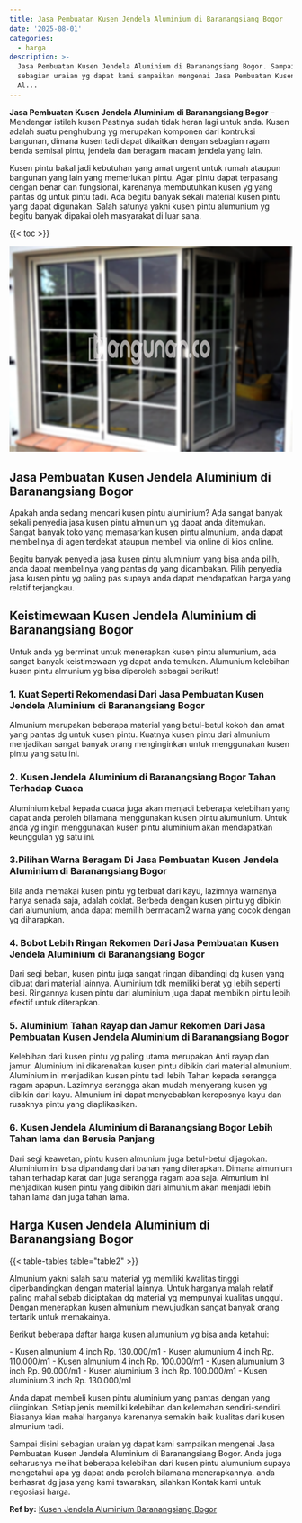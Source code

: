 ```yaml
---
title: Jasa Pembuatan Kusen Jendela Aluminium di Baranangsiang Bogor
date: '2025-08-01'
categories:
  - harga
description: >-
  Jasa Pembuatan Kusen Jendela Aluminium di Baranangsiang Bogor. Sampai disini
  sebagian uraian yg dapat kami sampaikan mengenai Jasa Pembuatan Kusen Jendela
  Al...
---
```


**Jasa Pembuatan Kusen Jendela Aluminium di Baranangsiang Bogor** – Mendengar istileh kusen Pastinya sudah tidak heran lagi untuk anda. Kusen adalah suatu penghubung yg merupakan komponen dari kontruksi bangunan, dimana kusen tadi dapat dikaitkan dengan sebagian ragam benda semisal pintu, jendela dan beragam macam jendela yang lain.

Kusen pintu bakal jadi kebutuhan yang amat urgent untuk rumah ataupun bangunan yang lain yang memerlukan pintu. Agar pintu dapat terpasang dengan benar dan fungsional, karenanya membutuhkan kusen yg yang pantas dg untuk pintu tadi. Ada begitu banyak sekali material kusen pintu yang dapat digunakan. Salah satunya yakni kusen pintu alumunium yg begitu banyak dipakai oleh masyarakat di luar sana.

{{< toc >}}

![Jasa Pembuatan Kusen Jendela Aluminium di Baranangsiang Bogor](/images/harga-kusen-jendela-alumunium-35.png)

## Jasa Pembuatan Kusen Jendela Aluminium di Baranangsiang Bogor

Apakah anda sedang mencari kusen pintu aluminium? Ada sangat banyak sekali penyedia jasa kusen pintu almunium yg dapat anda ditemukan. Sangat banyak toko yang memasarkan kusen pintu almunium, anda dapat membelinya di agen terdekat ataupun membeli via online di kios online.

Begitu banyak penyedia jasa kusen pintu aluminium yang bisa anda pilih, anda dapat membelinya yang pantas dg yang didambakan. Pilih penyedia jasa kusen pintu yg paling pas supaya anda dapat mendapatkan harga yang relatif terjangkau.

## Keistimewaan Kusen Jendela Aluminium di Baranangsiang Bogor

Untuk anda yg berminat untuk menerapkan kusen pintu alumunium, ada sangat banyak keistimewaan yg dapat anda temukan. Alumunium kelebihan kusen pintu almunium yg bisa diperoleh sebagai berikut!

### 1\. Kuat Seperti Rekomendasi Dari Jasa Pembuatan Kusen Jendela Aluminium di Baranangsiang Bogor

Almunium merupakan beberapa material yang betul-betul kokoh dan amat yang pantas dg untuk kusen pintu. Kuatnya kusen pintu dari almunium menjadikan sangat banyak orang menginginkan untuk menggunakan kusen pintu yang satu ini.

### 2\. Kusen Jendela Aluminium di Baranangsiang Bogor Tahan Terhadap Cuaca

Aluminium kebal kepada cuaca juga akan menjadi beberapa kelebihan yang dapat anda peroleh bilamana menggunakan kusen pintu alumunium. Untuk anda yg ingin menggunakan kusen pintu aluminium akan mendapatkan keunggulan yg satu ini.

### 3.Pilihan Warna Beragam Di Jasa Pembuatan Kusen Jendela Aluminium di Baranangsiang Bogor

Bila anda memakai kusen pintu yg terbuat dari kayu, lazimnya warnanya hanya senada saja, adalah coklat. Berbeda dengan kusen pintu yg dibikin dari alumunium, anda dapat memilih bermacam2 warna yang cocok dengan yg diharapkan.

### 4\. Bobot Lebih Ringan Rekomen Dari Jasa Pembuatan Kusen Jendela Aluminium di Baranangsiang Bogor

Dari segi beban, kusen pintu juga sangat ringan dibandingi dg kusen yang dibuat dari material lainnya. Aluminium tdk memiliki berat yg lebih seperti besi. Ringannya kusen pintu dari aluminium juga dapat membikin pintu lebih efektif untuk diterapkan.

### 5\. Aluminium Tahan Rayap dan Jamur Rekomen Dari Jasa Pembuatan Kusen Jendela Aluminium di Baranangsiang Bogor

Kelebihan dari kusen pintu yg paling utama merupakan Anti rayap dan jamur. Aluminium ini dikarenakan kusen pintu dibikin dari material almunium. Aluminium ini menjadikan kusen pintu tadi lebih Tahan kepada serangga ragam apapun. Lazimnya serangga akan mudah menyerang kusen yg dibikin dari kayu. Almunium ini dapat menyebabkan keroposnya kayu dan rusaknya pintu yang diaplikasikan.

### 6\. Kusen Jendela Aluminium di Baranangsiang Bogor Lebih Tahan lama dan Berusia Panjang

Dari segi keawetan, pintu kusen almunium juga betul-betul dijagokan. Aluminium ini bisa dipandang dari bahan yang diterapkan. Dimana almunium tahan terhadap karat dan juga serangga ragam apa saja. Almunium ini menjadikan kusen pintu yang dibikin dari almunium akan menjadi lebih tahan lama dan juga tahan lama.

## Harga Kusen Jendela Aluminium di Baranangsiang Bogor

{{< table-tables table="table2" >}}

Almunium yakni salah satu material yg memiliki kwalitas tinggi diperbandingkan dengan material lainnya. Untuk harganya malah relatif paling mahal sebab diciptakan dg material yg mempunyai kualitas unggul. Dengan menerapkan kusen almunium mewujudkan sangat banyak orang tertarik untuk memakainya.

Berikut beberapa daftar harga kusen alumunium yg bisa anda ketahui:

\- Kusen almunium 4 inch Rp. 130.000/m1 - Kusen alumunium 4 inch Rp. 110.000/m1 - Kusen almunium 4 inch Rp. 100.000/m1 - Kusen alumunium 3 inch Rp. 90.000/m1 - Kusen aluminium 3 inch Rp. 100.000/m1 - Kusen aluminium 3 inch Rp. 130.000/m1

Anda dapat membeli kusen pintu aluminium yang pantas dengan yang diinginkan. Setiap jenis memiliki kelebihan dan kelemahan sendiri-sendiri. Biasanya kian mahal harganya karenanya semakin baik kualitas dari kusen almunium tadi.

Sampai disini sebagian uraian yg dapat kami sampaikan mengenai Jasa Pembuatan Kusen Jendela Aluminium di Baranangsiang Bogor. Anda juga seharusnya melihat beberapa kelebihan dari kusen pintu alumunium supaya mengetahui apa yg dapat anda peroleh bilamana menerapkannya. anda berhasrat dg jasa yang kami tawarakan, silahkan Kontak kami untuk negosiasi harga.

**Ref by:** [Kusen Jendela Aluminium Baranangsiang Bogor](https://id.wikipedia.org/wiki/Kusen)
